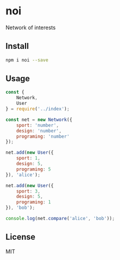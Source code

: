 # noi
Network of interests

## Install
```bash
npm i noi --save
```

## Usage
```javascript
const {
    Network,
    User
} = require('../index');

const net = new Network({
    sport: 'number',
    design: 'number',
    programing: 'number'
});

net.add(new User({
    sport: 1,
    design: 5,
    programing: 5
}), 'alice');

net.add(new User({
    sport: 3,
    design: 5,
    programing: 1
}), 'bob');

console.log(net.compare('alice', 'bob'));
```

## License
MIT